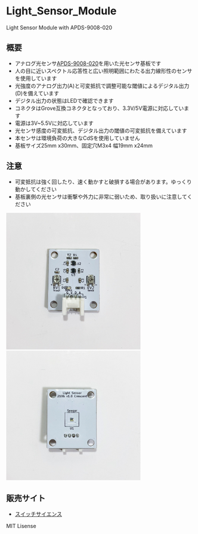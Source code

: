 # Light_Sensor_Module

Light Sensor Module with APDS-9008-020

## 概要 
  * アナログ光センサ[APDS-9008-020][1]を用いた光センサ基板です  
  * 人の目に近いスペクトル応答性と広い照明範囲にわたる出力線形性のセンサを使用しています  
  * 光強度のアナログ出力(A)と可変抵抗で調整可能な閾値によるデジタル出力(D)を備えています  
  * デジタル出力の状態はLEDで確認できます  
  * コネクタはGrove互換コネクタとなっており、3.3V/5V電源に対応しています  
  * 電源は3V~5.5Vに対応しています  
  * 光センサ感度の可変抵抗、デジタル出力の閾値の可変抵抗を備えています  
  * 本センサは環境負荷の大きなCdSを使用していません  
  * 基板サイズ25mm x30mm、固定穴M3x4 幅19mm x24mm  

## 注意 
  * 可変抵抗は強く回したり、速く動かすと破損する場合があります。ゆっくり動かしてください     
  * 基板裏側の光センサは衝撃や外力に非常に弱いため、取り扱いに注意してください    
 
 <img src="https://raw.githubusercontent.com/meerstern/Light_Sensor_Module/main/IMG/img1.JPG" width="360">
 <img src="https://raw.githubusercontent.com/meerstern/Light_Sensor_Module/main/IMG/img2.JPG" width="360">
 
## 販売サイト
  * [スイッチサイエンス][2]
 
[1]: https://jp.broadcom.com/products/optical-sensors/ambient-light-photo-sensors/apds-9008 "*1"
[2]: https://www.switch-science.com/products/7394
MIT Lisense
